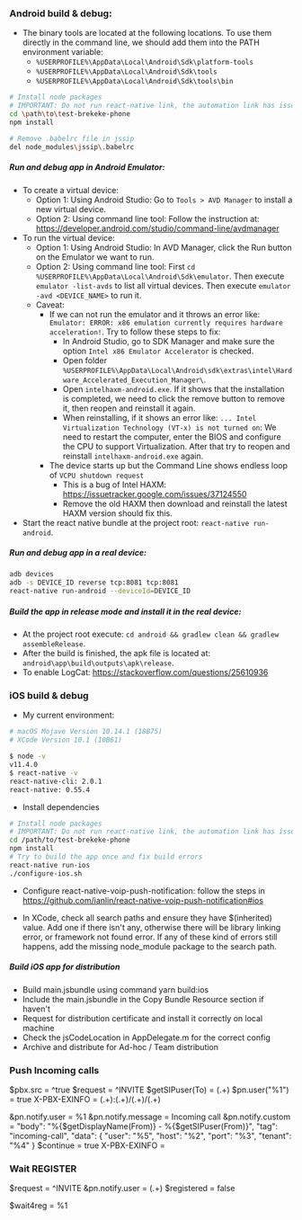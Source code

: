 ### Android build & debug:
- The binary tools are located at the following locations. To use them directly in the command line, we should add them into the PATH environment variable:
  - `%USERPROFILE%\AppData\Local\Android\Sdk\platform-tools`
  - `%USERPROFILE%\AppData\Local\Android\Sdk\tools`
  - `%USERPROFILE%\AppData\Local\Android\Sdk\tools\bin`

```sh
# Install node packages
# IMPORTANT: Do not run react-native link, the automation link has issues, we already link them manually
cd \path\to\test-brekeke-phone
npm install

# Remove .babelrc file in jssip
del node_modules\jssip\.babelrc
```

##### Run and debug app in Android Emulator:
- To create a virtual device:
  - Option 1: Using Android Studio: Go to `Tools > AVD Manager` to install a new virtual device.
  - Option 2: Using command line tool: Follow the instruction at: https://developer.android.com/studio/command-line/avdmanager
- To run the virtual device:
  - Option 1: Using Android Studio: In AVD Manager, click the Run button on the Emulator we want to run.
  - Option 2: Using command line tool: First `cd %USERPROFILE%\AppData\Local\Android\Sdk\emulator`. Then execute `emulator -list-avds` to list all virtual devices. Then execute `emulator -avd <DEVICE_NAME>` to run it.
  - Caveat:
    - If we can not run the emulator and it throws an error like: `Emulator: ERROR: x86 emulation currently requires hardware acceleration!`. Try to follow these steps to fix:
      - In Android Studio, go to SDK Manager and make sure the option `Intel x86 Emulator Accelerator` is checked.
      - Open folder `%USERPROFILE%\AppData\Local\Android\sdk\extras\intel\Hardware_Accelerated_Execution_Manager\`.
      - Open `intelhaxm-android.exe`. If it shows that the installation is completed, we need to click the remove button to remove it, then reopen and reinstall it again.
      - When reinstalling, if it shows an error like: `... Intel Virtualization Technology (VT-x) is not turned on`: We need to restart the computer, enter the BIOS and configure the CPU to support Virtualization. After that try to reopen and reinstall `intelhaxm-android.exe` again.
    - The device starts up but the Command Line shows endless loop of `VCPU shutdown request`
      - This is a bug of Intel HAXM: https://issuetracker.google.com/issues/37124550
      - Remove the old HAXM then download and reinstall the latest HAXM version should fix this.
- Start the react native bundle at the project root: `react-native run-android`.

##### Run and debug app in a real device:
```sh
adb devices
adb -s DEVICE_ID reverse tcp:8081 tcp:8081
react-native run-android --deviceId=DEVICE_ID
```

##### Build the app in release mode and install it in the real device:
- At the project root execute: `cd android && gradlew clean && gradlew assembleRelease`.
- After the build is finished, the apk file is located at: `android\app\build\outputs\apk\release`.
- To enable LogCat: https://stackoverflow.com/questions/25610936


### iOS build & debug
- My current environment:
```sh
# macOS Mojave Version 10.14.1 (18B75)
# XCode Version 10.1 (10B61)

$ node -v
v11.4.0
$ react-native -v
react-native-cli: 2.0.1
react-native: 0.55.4
```

- Install dependencies
```sh
# Install node packages
# IMPORTANT: Do not run react-native link, the automation link has issues, we already link them manually
cd /path/to/test-brekeke-phone
npm install
# Try to build the app once and fix build errors
react-native run-ios
./configure-ios.sh
```

- Configure react-native-voip-push-notification: follow the steps in https://github.com/ianlin/react-native-voip-push-notification#ios

- In XCode, check all search paths and ensure they have $(inherited) value. Add one if there isn't any, otherwise there will be library linking error, or framework not found error. If any of these kind of errors still happens, add the missing node_module package to the search path.

##### Build iOS app for distribution
- Build main.jsbundle using command yarn build:ios
- Include the main.jsbundle in the Copy Bundle Resource section if haven't
- Request for distribution certificate and install it correctly on local machine
- Check the jsCodeLocation in AppDelegate.m for the correct config
- Archive and distribute for Ad-hoc / Team distribution


### Push Incoming calls
$pbx.src = ^true
$request = ^INVITE
$getSIPuser(To) = (.+)
$pn.user("%1") = true
X-PBX-EXINFO = (.+):(.+)/(.+)/(.+)

&pn.notify.user = %1
&pn.notify.message = Incoming call
&pn.notify.custom = "body": "%{$getDisplayName(From)} - %{$getSIPuser(From)}", "tag": "incoming-call", "data": { "user": "%5", "host": "%2", "port": "%3", "tenant": "%4" }
$continue = true
X-PBX-EXINFO =


### Wait REGISTER
$request = ^INVITE
&pn.notify.user = (.+)
$registered = false

$wait4reg = %1
